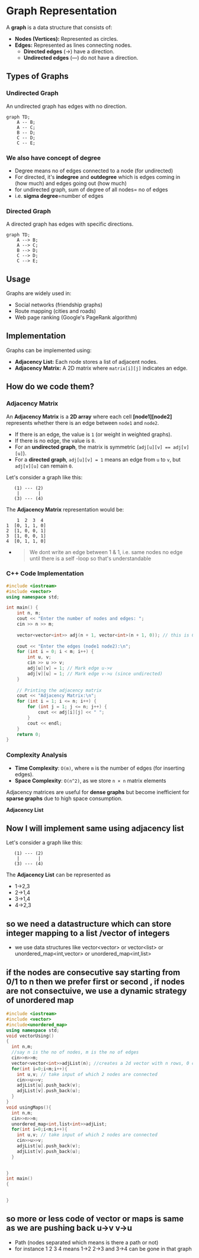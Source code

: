 # Graph Representation

A **graph** is a data structure that consists of:
- **Nodes (Vertices):** Represented as circles.
- **Edges:** Represented as lines connecting nodes.
  - **Directed edges** (→) have a direction.
  - **Undirected edges** (—) do not have a direction.

## Types of Graphs

### Undirected Graph
An undirected graph has edges with no direction.

```mermaid
graph TD;
    A -- B;
    A -- C;
    B -- D;
    C -- D;
    C -- E;
```
### We also have concept of **degree**
- Degree means no of edges connected to a node (for undirected)
- For directed, it's **indegree** and **outdegree** which is edges coming in (how much) and edges going out (how much)
- for undirected graph, sum of degree of all nodes= no of edges
- i.e. **sigma degree**=number of edges
### Directed Graph
A directed graph has edges with specific directions.

```mermaid
graph TD;
    A --> B;
    A --> C;
    B --> D;
    C --> D;
    C --> E;
```

## Usage
Graphs are widely used in:
- Social networks (friendship graphs)
- Route mapping (cities and roads)
- Web page ranking (Google's PageRank algorithm)

## Implementation
Graphs can be implemented using:
- **Adjacency List:** Each node stores a list of adjacent nodes.
- **Adjacency Matrix:** A 2D matrix where `matrix[i][j]` indicates an edge.

## How do we code them?

### Adjacency Matrix

An **Adjacency Matrix** is a **2D array** where each cell **[node1][node2]** represents whether there is an edge between `node1` and `node2`.
- If there is an edge, the value is `1` (or weight in weighted graphs).
- If there is no edge, the value is `0`.
- For an **undirected graph**, the matrix is symmetric (`adj[u][v] == adj[v][u]`).
- For a **directed graph**, `adj[u][v] = 1` means an edge from `u` to `v`, but `adj[v][u]` can remain `0`.

Let's consider a graph like this:
```
   (1) --- (2)
    |       |
   (3) --- (4)
```
The **Adjacency Matrix** representation would be:
```
    1  2  3  4
1  [0, 1, 1, 0]
2  [1, 0, 0, 1]
3  [1, 0, 0, 1]
4  [0, 1, 1, 0]
```
- > We dont write an edge between 1 & 1, i.e. same nodes no edge until there is a self -loop so that's understandable

### C++ Code Implementation
```cpp
#include <iostream>
#include <vector>
using namespace std;

int main() {
    int n, m;
    cout << "Enter the number of nodes and edges: ";
    cin >> n >> m;
  
    vector<vector<int>> adj(n + 1, vector<int>(n + 1, 0)); // this is O(n square) since we are explicitly declaring each value with 0
    
    cout << "Enter the edges (node1 node2):\n";
    for (int i = 0; i < m; i++) {
        int u, v;
        cin >> u >> v;
        adj[u][v] = 1; // Mark edge u->v
        adj[v][u] = 1; // Mark edge v->u (since undirected)
    }
    
    // Printing the adjacency matrix
    cout << "Adjacency Matrix:\n";
    for (int i = 1; i <= n; i++) {
        for (int j = 1; j <= n; j++) {
            cout << adj[i][j] << " ";
        }
        cout << endl;
    }
    return 0;
}
```

### Complexity Analysis
- **Time Complexity**: `O(m)`, where `m` is the number of edges (for inserting edges).
- **Space Complexity**: `O(n^2)`, as we store `n × n` matrix elements 

Adjacency matrices are useful for **dense graphs** but become inefficient for **sparse graphs** due to high space consumption.


**Adjacency List**
## Now I will implement same using adjacency list

Let's consider a graph like this:
```
   (1) --- (2)
    |       |
   (3) --- (4)
```
The **Adjacency List** can be represented as
- 1->2,3
- 2->1,4
- 3->1,4
- 4->2,3
## so we need a datastructure which can store integer mapping to a list /vector of integers
- we use data structures like vector<vector<int>> or vector<list<int>> or unordered_map<int,vector<int>> or unordered_map<int,list<int>>


## if the nodes are consecutive say starting from 0/1 to n then we prefer first or second , if nodes are not consectuive, we use a dynamic strategy of unordered map
```cpp
#include <iostream>
#include <vector>
#include<unordered_map>
using namespace std;
void vectorUsing()
{
  int n,m;
  //say n is the no of nodes, m is the no of edges
  cin>>n>>m;
  vector<vector<int>>adjList(n); //creates a 2d vector with n rows, 0 cols initially
  for(int i=0;i<m;i++){
    int u,v; // take input of which 2 nodes are connected
    cin>>u>>v;
    adjList[u].push_back(v);
    adjList[v].push_back(u);
  }
}
void usingMaps(){
  int n,m;
  cin>>n>>m;
  unordered_map<int,list<int>>adjList;
  for(int i=0;i<m;i++){
    int u,v; // take input of which 2 nodes are connected
    cin>>u>>v;
    adjList[u].push_back(v);
    adjList[v].push_back(u);
  }
  

}
int main()
{
  

}

```
## so more or less code of vector or maps is same as we are pushing back u->v v->u

- Path (nodes separated which means is there a path or not)
- for instance 1 2 3 4 means 1->2 2->3 and 3->4 can be gone in that graph